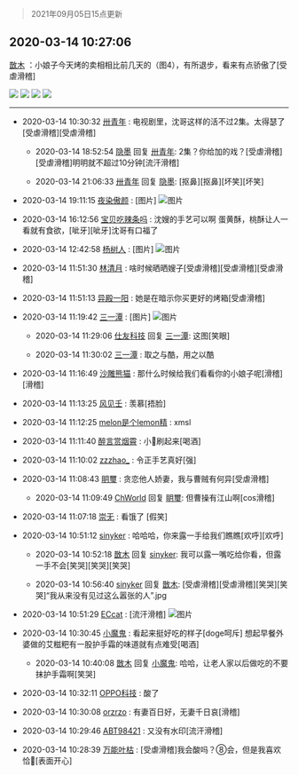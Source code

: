 > 2021年09月05日15点更新
<link rel="stylesheet" href="https://cdn.jsdelivr.net/gh/taotie6/sampleJSON@main/css/photo_show.css">


 ## 2020-03-14 10:27:06 

 [㪚木](https://www.coolapk.com/feed/17259078?shareKey=NjE4ZjU2ZTkzYjY0NjEzMTc1MzM~) ：小娘子今天烤的卖相相比前几天的（图4），有所退步，看来有点骄傲了[受虐滑稽] 

<div class="album">
<img class="img-item" src="https://image.coolapk.com/feed/2020/0314/10/1081091_0a68c0e4_2824_3034@3325x2494.jpeg" />
<img class="img-item" src="https://image.coolapk.com/feed/2020/0314/10/1081091_34a018f3_2824_3037@3064x2296.jpeg" />
<img class="img-item" src="https://image.coolapk.com/feed/2020/0314/10/1081091_022a0fa8_2824_3039@3325x2494.jpeg" />
<img class="img-item" src="https://image.coolapk.com/feed/2020/0310/21/1081091_72f4d5ea_7861_4346@1080x1440.jpeg" />
</div>

 ------- 

- 2020-03-14 10:30:32 [卅青年](uid=855301) : 电视剧里，沈哥这样的活不过2集。太得瑟了[受虐滑稽][受虐滑稽] 

    - 2020-03-14 18:52:54 [隐墨](uid=683778) 回复 [卅青年](uid=855301): 2集？你给加的戏？[受虐滑稽][受虐滑稽]明明就不超过10分钟[流汗滑稽] 

    - 2020-03-14 21:06:33 [卅青年](uid=855301) 回复 [隐墨](uid=683778): [抠鼻][抠鼻][坏笑][坏笑] 

- 2020-03-14 19:11:15 [夜染傲颜](uid=2884557) : [图片] ![图片](https://image.coolapk.com/feed/2019/1011/01/2114391_ecc160c1_7270_8698@198x195.jpeg)

- 2020-03-14 16:12:56 [宝贝吃辣条吗](uid=1179959) : 沈嫂的手艺可以啊   蛋黄酥，桃酥让人一看就有食欲，[呲牙][呲牙]沈哥有口福了 

- 2020-03-14 12:42:58 [杨树人](uid=2082362) : [图片] ![图片](https://image.coolapk.com/feed/2020/0314/12/2082362_259fad49_0975_6131@1080x1702.jpeg)

- 2020-03-14 11:51:30 [林清月](uid=3083763) : 啥时候晒晒嫂子[受虐滑稽][受虐滑稽][受虐滑稽] 

- 2020-03-14 11:51:13 [异殿一阳](uid=2299273) : 她是在暗示你买更好的烤箱[受虐滑稽] 

- 2020-03-14 11:19:42 [三一潭](uid=3327942) : [图片] ![图片](https://image.coolapk.com/feed/2020/0301/13/1840897_cc884703_9283_8943@512x329.gif)

    - 2020-03-14 11:29:06 [仕友科技](uid=3045398) 回复 [三一潭](uid=3327942): 这图[笑眼] 

    - 2020-03-14 11:30:02 [三一潭](uid=3327942) : 取之与酷，用之以酷 

- 2020-03-14 11:16:49 [沙雕熊猫](uid=1850323) : 那什么时候给我们看看你的小娘子呢[滑稽][滑稽] 

- 2020-03-14 11:13:25 [风见壬](uid=1512297) : 羡慕[捂脸] 

- 2020-03-14 11:12:25 [melon是个lemon精](uid=2080744) : xmsl 

- 2020-03-14 11:11:40 [醉言赏烟霄](uid=1066979) : 小🍋刷起来[喝酒] 

- 2020-03-14 11:10:02 [zzzhao_](uid=1806828) : 令正手艺真好[强] 

- 2020-03-14 11:08:43 [眀璽](uid=1626200) : 贪恋他人娇妻，我与曹贼有何异[受虐滑稽] 

    - 2020-03-14 11:09:49 [ChWorld](uid=2064377) 回复 [眀璽](uid=1626200): 但曹操有江山啊[cos滑稽] 

- 2020-03-14 11:07:18 [崇无](uid=1210616) : 看饿了 [假笑] 

- 2020-03-14 10:51:12 [sinyker](uid=684334) : 哈哈哈，你来露一手给我们瞧瞧[欢呼][欢呼] 

    - 2020-03-14 10:52:18 [㪚木](uid=1081091) 回复 [sinyker](uid=684334): 我可以露一嘴吃给你看，但露一手不会[笑哭][笑哭][笑哭] 

    - 2020-03-14 10:56:40 [sinyker](uid=684334) 回复 [㪚木](uid=1081091): [受虐滑稽][受虐滑稽][笑哭][笑哭]“我从来没有见过这么嚣张的人”.jpg 

- 2020-03-14 10:51:29 [ECcat](uid=2664749) : [流汗滑稽] ![图片](https://image.coolapk.com/feed/2020/0314/10/2664749_8b4ba2c7_4288_0167@1079x1440.jpeg)

- 2020-03-14 10:30:45 [小魔鬼](uid=673514) : 看起来挺好吃的样子[doge呵斥]
想起早餐外婆做的艾糍粑有一股护手霜的味道就有点难受[喝酒] 

    - 2020-03-14 10:40:08 [㪚木](uid=1081091) 回复 [小魔鬼](uid=673514): 哈哈，让老人家以后做吃的不要抹护手霜啊[笑哭] 

- 2020-03-14 10:32:11 [OPPO科技](uid=2281316) : 酸了 

- 2020-03-14 10:30:08 [orzrzo](uid=1007653) : 有妻百日好，无妻千日哀[滑稽] 

- 2020-03-14 10:29:46 [ABT98421](uid=1530818) : 又没有水印[流汗滑稽] 

- 2020-03-14 10:28:39 [万能叶枯](uid=1458086) : [受虐滑稽]我会酸吗？⑧会，但是我喜欢恰🍋[表面开心] 


